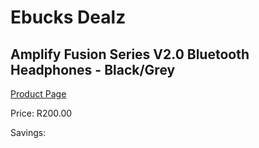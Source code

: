 
# Ebucks Dealz
## Amplify Fusion Series V2.0 Bluetooth Headphones - Black/Grey
[Product Page](https://www.ebucks.com/web/shop/productSelected.do?prodId=1206092218&catId=1205739018)

Price: R200.00

Savings: 


	